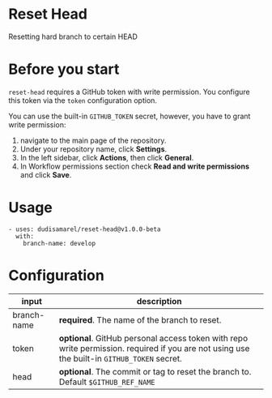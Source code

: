 # Reset Head

Resetting hard branch to certain HEAD

# Before you start

`reset-head` requires a GitHub token with write permission.
You configure this token via the `token` configuration option.

You can use the built-in `GITHUB_TOKEN` secret, however, you have to grant write permission:

1. navigate to the main page of the repository.
2. Under your repository name, click **Settings**.
3. In the left sidebar, click **Actions**, then click **General**.
4. In Workflow permissions section check **Read and write permissions** and click **Save**.

# Usage

```
- uses: dudisamarel/reset-head@v1.0.0-beta
  with:
    branch-name: develop
```

# Configuration

| input       | description                                                                                                                                  |
| ----------- | -------------------------------------------------------------------------------------------------------------------------------------------- |
| branch-name | **required**. The name of the branch to reset.                                                                                               |
| token       | **optional**. GitHub personal access token with repo write permission. required if you are not using use the built-in `GITHUB_TOKEN` secret. |
| head        | **optional**. The commit or tag to reset the branch to. Default `$GITHUB_REF_NAME`                                                           |
